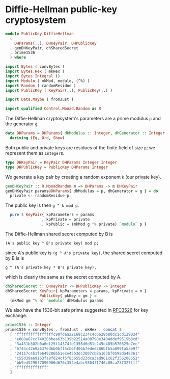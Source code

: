 # Diffie-Hellman public-key cryptosystem

```haskell
module PublicKey.DiffieHellman
  (
    DHParams(..), DHKeyPair, DHPublicKey
  , genDHKeyPair, dhSharedSecret
  , prime1536
  ) where

import Bytes ( convBytes )
import Bytes.Hex ( mkHex )
import Bytes.Integral ()
import Modulo ( mkMod, modulo, (^%) )
import Random ( randomResidue )
import PublicKey ( KeyPair(..), PublicKey(..) )

import Data.Maybe ( fromJust )

import qualified Control.Monad.Random as R
```

The Diffie-Hellman cryptosystem's parameters are
a prime modulus `p` and the generator `g`.

```haskell
data DHParams = DHParams{ dhModulus :: Integer, dhGenerator :: Integer }
  deriving (Eq, Ord, Show)
```

Both public and private keys are residues of the finite field of size `p`;
we represent them as `Integer`s.

```haskell
type DHKeyPair = KeyPair DHParams Integer Integer
type DHPublicKey = PublicKey DHParams Integer
```

We generate a key pair by creating a random exponent `k` (our private key).

```haskell
genDHKeyPair :: R.MonadRandom m => DHParams -> m DHKeyPair
genDHKeyPair params@DHParams{ dhModulus = p, dhGenerator = g } = do
  private <- randomResidue p
```

The public key is then `g ^ k mod p`.

```haskell
  pure $ KeyPair{ kpParameters = params
                , kpPrivate = private
                , kpPublic = (mkMod g ^% private) `modulo` p }
```

The Diffie-Hellman shared secret computed by B is

    (A's public key ^ B's private key) mod p;

since A's public key is `(g ^ A's private key)`,
the shared secret computed by B is is

    g ^ (A's private key * B's private key),

which is clearly the same as the secret computed by A.

```haskell
dhSharedSecret :: DHKeyPair -> DHPublicKey -> Integer
dhSharedSecret KeyPair{ kpParameters = params, kpPrivate = n }
               PublicKey{ pkKey = gm } =
  (mkMod gm ^% n) `modulo` dhModulus params
```

We also have the 1536-bit safe prime suggested in
[RFC3526](https://www.ietf.org/rfc/rfc3526.txt) for key exchange.

```haskell
prime1536 :: Integer
prime1536 = convBytes . fromJust . mkHex . concat $
  [ "ffffffffffffffffc90fdaa22168c234c4c6628b80dc1cd129024"
  , "e088a67cc74020bbea63b139b22514a08798e3404ddef9519b3cd"
  , "3a431b302b0a6df25f14374fe1356d6d51c245e485b576625e7ec"
  , "6f44c42e9a637ed6b0bff5cb6f406b7edee386bfb5a899fa5ae9f"
  , "24117c4b1fe649286651ece45b3dc2007cb8a163bf0598da48361"
  , "c55d39a69163fa8fd24cf5f83655d23dca3ad961c62f356208552"
  , "bb9ed529077096966d670c354e4abc9804f1746c08ca237327fff"
  , "fffffffffffff"
  ]
```
